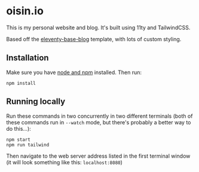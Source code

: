 # oisin.io

This is my personal website and blog. It's built using 11ty and TailwindCSS.

Based off the [eleventy-base-blog](https://github.com/11ty/eleventy-base-blog) template, with lots of custom styling.

## Installation

Make sure you have [node and npm](https://nodejs.org/en/) installed. Then run:

```
npm install
```

## Running locally

Run these commands in two concurrently in two different terminals (both of these commands run in `--watch` mode, but there's probably a better way to do this...):

```
npm start
npm run tailwind
```

Then navigate to the web server address listed in the first terminal window (it will look something like this: `localhost:8080`)
